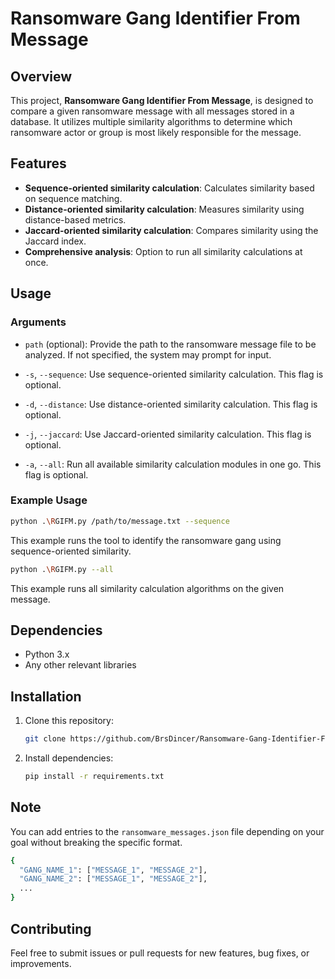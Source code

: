 
# Ransomware Gang Identifier From Message

## Overview
This project, **Ransomware Gang Identifier From Message**, is designed to compare a given ransomware message with all messages stored in a database. It utilizes multiple similarity algorithms to determine which ransomware actor or group is most likely responsible for the message.

## Features
- **Sequence-oriented similarity calculation**: Calculates similarity based on sequence matching.
- **Distance-oriented similarity calculation**: Measures similarity using distance-based metrics.
- **Jaccard-oriented similarity calculation**: Compares similarity using the Jaccard index.
- **Comprehensive analysis**: Option to run all similarity calculations at once.

## Usage

### Arguments

- `path` (optional): Provide the path to the ransomware message file to be analyzed. If not specified, the system may prompt for input.
  
- `-s`, `--sequence`: Use sequence-oriented similarity calculation. This flag is optional.
  
- `-d`, `--distance`: Use distance-oriented similarity calculation. This flag is optional.
  
- `-j`, `--jaccard`: Use Jaccard-oriented similarity calculation. This flag is optional.
  
- `-a`, `--all`: Run all available similarity calculation modules in one go. This flag is optional.

### Example Usage
```bash
python .\RGIFM.py /path/to/message.txt --sequence
```
This example runs the tool to identify the ransomware gang using sequence-oriented similarity.

```bash
python .\RGIFM.py --all
```
This example runs all similarity calculation algorithms on the given message.

## Dependencies
- Python 3.x
- Any other relevant libraries

## Installation
1. Clone this repository:
   ```bash
   git clone https://github.com/BrsDincer/Ransomware-Gang-Identifier-From-Message.git
   ```
2. Install dependencies:
   ```bash
   pip install -r requirements.txt
   ```

## Note
You can add entries to the `ransomware_messages.json` file depending on your goal without breaking the specific format.

```bash
{
  "GANG_NAME_1": ["MESSAGE_1", "MESSAGE_2"],
  "GANG_NAME_2": ["MESSAGE_1", "MESSAGE_2"],
  ...
}
```

## Contributing
Feel free to submit issues or pull requests for new features, bug fixes, or improvements.
